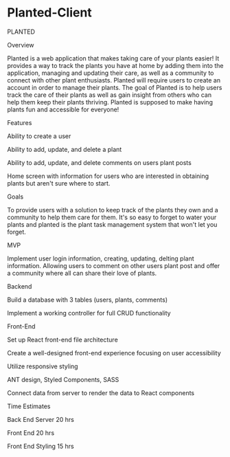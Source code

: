 # Planted-Client

PLANTED

Overview

Planted is a web application that makes taking care of your plants easier! It provides a way to track the plants you have at home by adding them into the application, managing and updating their care, as well as a community to connect with other plant enthusiasts. Planted will require users to create an account in order to manage their plants. The goal of Planted is to help users track the care of their plants as well as gain insight from others who can help them keep their plants thriving. Planted is supposed to make having plants fun and accessible for everyone!

Features

Ability to create a user

Ability to add, update, and delete a plant

Ability to add, update, and delete comments on users plant posts

Home screen with information for users who are interested in obtaining plants but aren't sure where to start.

Goals

To provide users with a solution to keep track of the plants they own and a community to help them care for them. It's so easy to forget to water your plants and planted is the plant task management system that won't let you forget.

MVP

Implement user login information, creating, updating, delting plant information. Allowing users to comment on other users plant post and offer a community where all can share their love of plants.

Backend

Build a database with 3 tables (users, plants, comments)

Implement a working controller for full CRUD functionality

Front-End

Set up React front-end file architecture

Create a well-designed front-end experience focusing on user accessibility

Utilize responsive styling

ANT design, Styled Components, SASS

Connect data from server to render the data to React components

Time Estimates

Back End Server 20 hrs

Front End 20 hrs

Front End Styling 15 hrs
